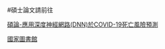  #碩士論文請前往
 
 <a href="https://hackmd.io/@fOQQfqWXTOal9T-zit8ylg/rkwz0-rpc" target ="_blank">碩論-應用深度神經網路(DNN)於COVID-19死亡風險預測</a>
 
 <a href="https://ndltd.ncl.edu.tw/cgi-bin/gs32/gsweb.cgi?o=dnclcdr&s=id=%22109NCIT0853031%22.&searchmode=basic" target ="_blank">國家圖書館</a>
